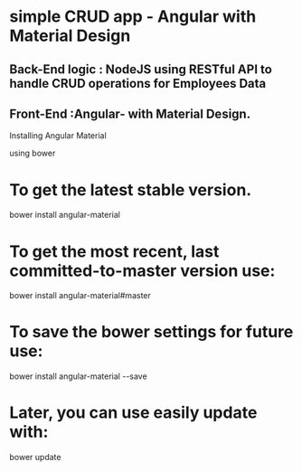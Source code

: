 # simple CRUD app -  Angular with  Material  Design






Back-End logic : NodeJS using RESTful API to handle CRUD operations for Employees Data
--------------------------------------------------------------------------------
Front-End :Angular- with Material Design. 
--------------------------------------------------------------------------------

 


Installing Angular Material

using bower

# To get the latest stable version.
bower install angular-material

# To get the most recent, last committed-to-master version use:
bower install angular-material#master

# To save the bower settings for future use:
bower install angular-material --save

# Later, you can use easily update with:
bower update


